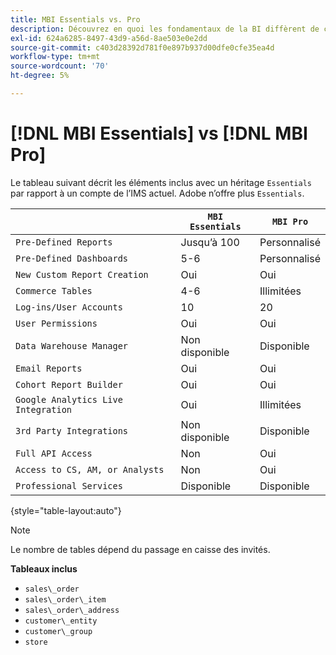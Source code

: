 ```yaml
---
title: MBI Essentials vs. Pro
description: Découvrez en quoi les fondamentaux de la BI diffèrent de ceux du MBI Pro.
exl-id: 624a6285-8497-43d9-a56d-8ae503e0e2dd
source-git-commit: c403d28392d781f0e897b937d00dfe0cfe35ea4d
workflow-type: tm+mt
source-wordcount: '70'
ht-degree: 5%

---
```


# [!DNL MBI Essentials] vs [!DNL MBI Pro]

Le tableau suivant décrit les éléments inclus avec un héritage `Essentials` par rapport à un compte de l’IMS actuel. Adobe n’offre plus `Essentials`.

|  | **`MBI Essentials`** | **`MBI Pro`** |
|-----|-----|-----|
| `Pre-Defined Reports` | Jusqu’à 100 | Personnalisé |
| `Pre-Defined Dashboards` | 5-6 | Personnalisé |
| `New Custom Report Creation` | Oui | Oui |
| `Commerce Tables` | 4-6 | Illimitées |
| `Log-ins/User Accounts` | 10 | 20 |
| `User Permissions` | Oui | Oui |
| `Data Warehouse Manager` | Non disponible | Disponible |
| `Email Reports` | Oui | Oui |
| `Cohort Report Builder` | Oui | Oui |
| `Google Analytics Live Integration` | Oui | Illimitées |
| `3rd Party Integrations` | Non disponible | Disponible |
| `Full API Access` | Non | Oui |
| `Access to CS, AM, or Analysts` | Non | Oui |
| `Professional Services` | Disponible | Disponible |

{style="table-layout:auto"}

>[!NOTE]
>
>Le nombre de tables dépend du passage en caisse des invités.

**Tableaux inclus**

* `sales\_order`
* `sales\_order\_item`
* `sales\_order\_address`
* `customer\_entity`
* `customer\_group`
* `store`

<!---
## Columns Included in Essentials

Items in _italics_ are calculated fields.

* `sales_order` table
  * `entity_id`
  * `base_grand_total`
  * `customer_id`
  * `status`
  * `customer_email`
  * `store_id`
  * `base_currency_code`
  * `billing_address_id`
  * `shipping_address_id`
  * `base_shipping_amount`
  * `base_tax_amount`
  * `coupon_code`
  * `created_at`
  * `updated_at`
  * `base_subtotal`
  * `customer_group_id`
  * `base_discount_amount`
  * `base_discount_invoiced`
  * `increment_id`
  * `Customer's order number`
  * `Customer's first order date`
  * `Customer's lifetime number of orders`
  * `Is customer's last order?`
  * `Billing address region`
  * `Shipping address country`
  * `Customer's lifetime revenue`
  * `Seconds between customer's first order date and this order`
  * `Seconds since previous order`
  * `Store name`
  * `Customer's lifetime number of coupons`
  * `Customer's order number (previous-current)`
  * `Shipping address region`
  * `Number of items in order`
  * `Billing address city`
  * `Shipping address city`
  * `Customer's group code`
  * `Customer's first order's billing region`
  * `Customer's first order's coupon_code`
  * `Customer's creation date`
  * `Billing address country`

* `sales_order_item` table
  * `item_id`
  * `qty_ordered`
  * `base_price`
  * `name`
  * `order_id`
  * `sku`
  * `product_type`
  * `product_id`
  * `created_at`
  * `updated_at`
  * `parent_item_id`
  * `store_id`
  * `base_discount_amount`
  * `base_discount_invoiced`
  * `Order's coupon_code`
  * `Order item total value (quantity * price)`
  * `Order's increment_id`
  * `Customer's email`
  * `Customer's lifetime number of orders`
  * `Store name`
  * `Customer's order number`
  * `Order's status`
  * `Customer's lifetime revenue`

* `sales_order_address` table
  * `entity_id`
  * `city`
  * `region`
  * `country_id`

* `customer_entity` table
  * `entity_id`
  * `email`
  * `group_id`
  * `created_at`
  * `updated_at`
  * `store_id`
  * `Customer's lifetime revenue`
  * `Customer's lifetime number of coupons`
  * `Customer's first order date`
  * `Customer's lifetime number of orders`
  * `Seconds since customer's first order date`
  * `Customer's first 30 day revenue`
  * `Customer's first order's billing region`
  * `Customer's first order's coupon_code`
  * `Customer's group code`
  * `Store name`

* `customer_group` table
  * `customer_group_id`
  * `customer_group_code`

* `store` table
  * `store_id`
  * `name`
-->
